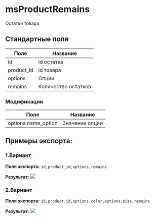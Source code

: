 # msProductRemains

Остатки товара

## Стандартные поля
| Поле |  Название |
| -- | -- |
| id | id остатка |
| product_id | id товара |
| options | Опции |
| remains | Количество остатков |

### Модификации

| Поле |  Название |
| -- | -- |
| options.name_option | Значение опции |


## Примеры экспорта:

### 1.Вариант 

**Поля экспорта:** `id,product_id,options,remains`

**Результат:**
![](https://file.modx.pro/files/9/f/5/9f5b5d30d94f6258825b6f5250ddd4bd.jpg)

### 2.Вариант

**Поля экспорта:** `id,product_id,options.color,options.size,remains`

**Результат:**
![](https://file.modx.pro/files/4/d/8/4d8e757c7369996cdeb441d0f35ed7aa.jpg)
